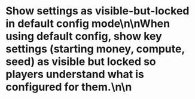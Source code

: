 # Show settings as visible-but-locked in default config mode\n\nWhen using default config, show key settings (starting money, compute, seed) as visible but locked so players understand what is configured for them.\n\n<!-- GitHub Issue #363 -->